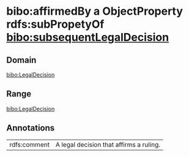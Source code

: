 # bibo:affirmedBy a ObjectProperty rdfs:subPropetyOf [bibo:subsequentLegalDecision](/ontology/bibo/subsequentLegalDecision)

## Domain

[bibo:LegalDecision](/ontology/bibo/LegalDecision)

## Range

[bibo:LegalDecision](/ontology/bibo/LegalDecision)

## Annotations

|||
|-----|-----|
|rdfs:comment|A legal decision that affirms a ruling.|

